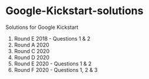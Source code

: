 # Google-Kickstart-solutions

Solutions for Google Kickstart

1. Round E 2018 - Questions 1 & 2
2. Round A 2020
3. Round C 2020
4. Round D 2020
5. Round E 2020 - Questions 1 & 2
6. Round F 2020 - Questions 1, 2 & 3
